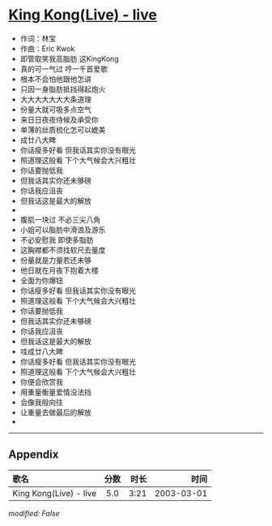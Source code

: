 # [King Kong(Live) - live](https://music.163.com/song?id=66877)

* 作词：林宝
* 作曲：Eric Kwok
* 即管取笑我高脂肪 这KingKong
* 真的可一气过 哼一千首爱歌
* 根本不会怕他跟他怎讲
* 只因一身脂肪抵挡得起炮火
* 大大大大大大大条道理
* 份量大就可吸多点空气
* 来日日夜夜侍候及承受你
* 单薄的丝质梳化怎可以媲美
* 成廿八大睥
* 你话瘦多好看 但我话其实你没有眼光
* 照道理这般看 下个大气候会大兴粗壮
* 你话要抛低我
* 但我话其实你还未够磅
* 你话我应沮丧
* 但我话这是最大的解放
* 
* 腹肌一块过 不必三尖八角
* 小姐可以脂肪中滑浪及游乐
* 不必安慰我 即使多脂肪
* 这胸襟都不须找软尺去量度
* 份量就是力量若还未够
* 他日就在月夜下抱着大楼
* 全面为你爆钮
* 你话瘦多好看 但我话其实你没有眼光
* 照道理这般看 下个大气候会大兴粗壮
* 你话要抛低我
* 但我话其实你还未够磅
* 你话我应沮丧
* 但我话这是最大的解放
* 哇成廿八大睥
* 你话瘦多好看 但我话其实你没有眼光
* 照道理这般看 下个大气候会大兴粗壮
* 你便会欣赏我
* 用重量衡量爱情没法挡
* 会像我般向往
* 让重量去做最后的解放
* 


---

## Appendix

|歌名|分数|时长|时间|
|:---|:---:|---:|---:|
|King Kong(Live) - live|5.0|3:21|2003-03-01

*modified: False*